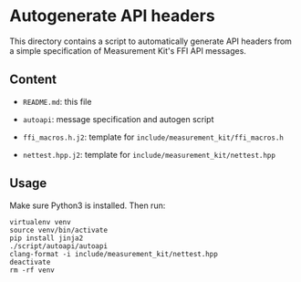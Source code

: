 # Autogenerate API headers

This directory contains a script to automatically generate API headers from
a simple specification of Measurement Kit's FFI API messages.

## Content

- `README.md`: this file

- `autoapi`: message specification and autogen script

- `ffi_macros.h.j2`: template for `include/measurement_kit/ffi_macros.h`

- `nettest.hpp.j2`: template for `include/measurement_kit/nettest.hpp`

## Usage

Make sure Python3 is installed. Then run:

```
virtualenv venv
source venv/bin/activate
pip install jinja2
./script/autoapi/autoapi
clang-format -i include/measurement_kit/nettest.hpp
deactivate
rm -rf venv
```
